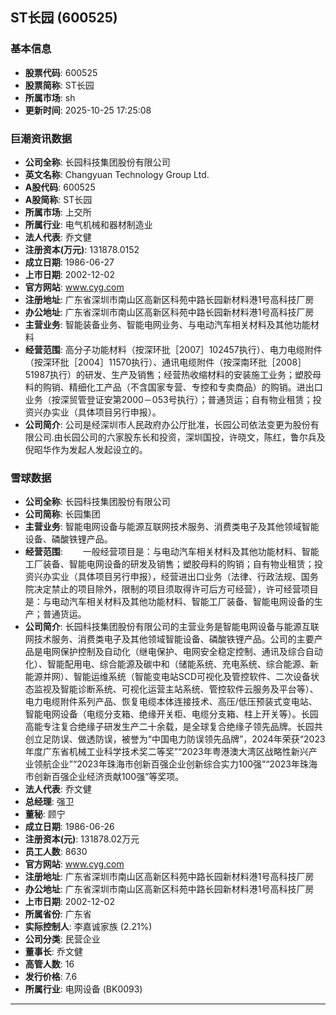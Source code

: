 ## ST长园 (600525)

### 基本信息

- **股票代码**: 600525
- **股票简称**: ST长园
- **所属市场**: sh
- **更新时间**: 2025-10-25 17:25:08

### 巨潮资讯数据

- **公司全称**: 长园科技集团股份有限公司
- **英文名称**: Changyuan Technology Group Ltd.
- **A股代码**: 600525
- **A股简称**: ST长园
- **所属市场**: 上交所
- **所属行业**: 电气机械和器材制造业
- **法人代表**: 乔文健
- **注册资本(万元)**: 131878.0152
- **成立日期**: 1986-06-27
- **上市日期**: 2002-12-02
- **官方网站**: www.cyg.com
- **注册地址**: 广东省深圳市南山区高新区科苑中路长园新材料港1号高科技厂房
- **办公地址**: 广东省深圳市南山区高新区科苑中路长园新材料港1号高科技厂房
- **主营业务**: 智能装备业务、智能电网业务、与电动汽车相关材料及其他功能材料
- **经营范围**: 高分子功能材料（按深环批［2007］102457执行）、电力电缆附件（按深环批［2004］11570执行）、通讯电缆附件（按深南环批［2008］51987执行）的研发、生产及销售；经营热收缩材料的安装施工业务；塑胶母料的购销、精细化工产品（不含国家专营、专控和专卖商品）的购销。进出口业务（按深贸管登证安第2000－053号执行）；普通货运；自有物业租赁；投资兴办实业（具体项目另行申报）。
- **公司简介**: 公司是经深圳市人民政府办公厅批准，长园公司依法变更为股份有限公司.由长园公司的六家股东长和投资，深圳国投，许晓文，陈红，鲁尔兵及倪昭华作为发起人发起设立的。

### 雪球数据

- **公司全称**: 长园科技集团股份有限公司
- **公司简称**: 长园集团
- **主营业务**: 智能电网设备与能源互联网技术服务、消费类电子及其他领域智能设备、磷酸铁锂产品。
- **经营范围**: 　　一般经营项目是：与电动汽车相关材料及其他功能材料、智能工厂装备、智能电网设备的研发及销售；塑胶母料的购销；自有物业租赁；投资兴办实业（具体项目另行申报），经营进出口业务（法律、行政法规、国务院决定禁止的项目除外，限制的项目须取得许可后方可经营），许可经营项目是：与电动汽车相关材料及其他功能材料、智能工厂装备、智能电网设备的生产；普通货运。
- **公司简介**: 长园科技集团股份有限公司的主营业务是智能电网设备与能源互联网技术服务、消费类电子及其他领域智能设备、磷酸铁锂产品。公司的主要产品是电网保护控制及自动化（继电保护、电网安全稳定控制、通讯及综合自动化）、智能配用电、综合能源及碳中和（储能系统、充电系统、综合能源、新能源并网）、智能运维系统（智能变电站SCD可视化及管控软件、二次设备状态监视及智能诊断系统、可视化运营主站系统、管控软件云服务及平台等）、电力电缆附件系列产品、恢复电缆本体连接技术、高压/低压预装式变电站、智能电网设备（电缆分支箱、绝缘开关柜、电缆分支箱、柱上开关等）。长园高能专注复合绝缘子研发生产二十余载，是全球复合绝缘子领先品牌。长园共创立足防误、做透防误，被誉为“中国电力防误领先品牌”，2024年荣获“2023年度广东省机械工业科学技术奖二等奖”“2023年粤港澳大湾区战略性新兴产业领航企业”“2023年珠海市创新百强企业创新综合实力100强”“2023年珠海市创新百强企业经济贡献100强”等奖项。
- **法人代表**: 乔文健
- **总经理**: 强卫
- **董秘**: 顾宁
- **成立日期**: 1986-06-26
- **注册资本(元)**: 131878.02万元
- **员工人数**: 8630
- **官方网站**: www.cyg.com
- **注册地址**: 广东省深圳市南山区高新区科苑中路长园新材料港1号高科技厂房
- **办公地址**: 广东省深圳市南山区高新区科苑中路长园新材料港1号高科技厂房
- **上市日期**: 2002-12-02
- **所属省份**: 广东省
- **实际控制人**: 李嘉诚家族 (2.21%)
- **公司分类**: 民营企业
- **董事长**: 乔文健
- **高管人数**: 16
- **发行价格**: 7.6
- **所属行业**: 电网设备 (BK0093)

---